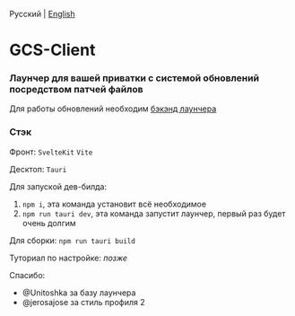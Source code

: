 Русский | [English](https://github.com/MegaSa1nt/GCS-Client/blob/new/README-EN.md)

# GCS-Client
### Лаунчер для вашей приватки с системой обновлений посредством патчей файлов
Для работы обновлений необходим [бэкэнд лаунчера](https://github.com/MegaSa1nt/GCS-Client-backend)
### Стэк
Фронт:
`SvelteKit`
`Vite`

Десктоп:
`Tauri`

Для запуской дев-билда:
1. `npm i`, эта команда установит всё необходимое
2. `npm run tauri dev`, эта команда запустит лаунчер, первый раз будет очень долгим

Для сборки:
`npm run tauri build`

Туториал по настройке:
*позже*

Спасибо:
- @Unitoshka за базу лаунчера
- @jerosajose за стиль профиля 2
